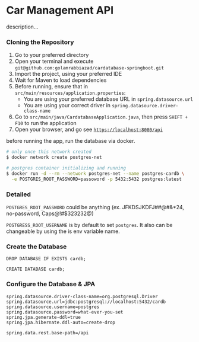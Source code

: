 # Car Management API


description...

### Cloning the Repository
1. Go to your preferred directory
2. Open your terminal and execute `git@github.com:golamrabbiazad/cardatabase-springboot.git`
3. Import the project, using your preferred IDE
4. Wait for Maven to load dependencies
5. Before running, ensure that in `src/main/resources/application.properties`:
    - You are using your preferred database URL in `spring.datasource.url`
    - You are using your correct driver in `spring.datasource.driver-class-name`
6. Go to `src/main/java/CardatabaseApplication.java`, then press `SHIFT + F10` to run the application
7. Open your browser, and go see [`https://localhost:8080/api`](https://localhost:8080/api)

before running the app, run the database via docker.
```bash
# only once this network created
$ docker network create postgres-net

# postgres container initializing and running
$ docker run -d --rm --network postgres-net --name postgres-cardb \
  -e POSTGRES_ROOT_PASSWORD=passoword -p 5432:5432 postgres:latest
```
### Detailed
`POSTGRES_ROOT_PASSWORD` could be anything (ex. JFKDSJKDFJ##@#&*24, no-password, Caps@!#$323232@)

`POSTGRESS_ROOT_USERNAME` is by default to set `postgres`. It also can be changeable by using the is env variable name.

### Create the Database

```postgresql
DROP DATABASE IF EXISTS cardb;

CREATE DATABASE cardb;
```

### Configure the Database & JPA

```properties
spring.datasource.driver-class-name=org.postgresql.Driver
spring.datasource.url=jdbc:postgresql://localhost:5432/cardb
spring.datasource.username=postgres
spring.datasource.password=what-ever-you-set
spring.jpa.generate-ddl=true
spring.jpa.hibernate.ddl-auto=create-drop

spring.data.rest.base-path=/api
```
